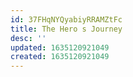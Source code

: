 ```yaml
---
id: 37FHqNYQyabiyRRAMZtFc
title: The Hero s Journey
desc: ''
updated: 1635120921049
created: 1635120921049
---
```


